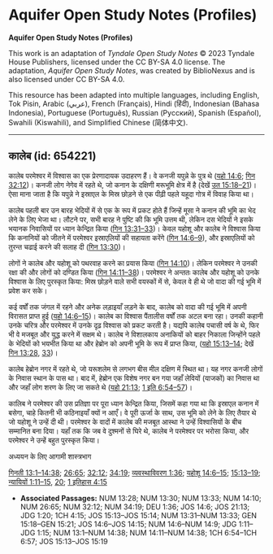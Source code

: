 # Aquifer Open Study Notes (Profiles)

**Aquifer Open Study Notes (Profiles)**

This work is an adaptation of *Tyndale Open Study Notes* © 2023 Tyndale House Publishers, licensed under the CC BY\-SA 4\.0 license. The adaptation, *Aquifer Open Study Notes*, was created by BiblioNexus and is also licensed under CC BY\-SA 4\.0\.

This resource has been adapted into multiple languages, including English, Tok Pisin, Arabic (عربي), French (Français), Hindi (हिंदी), Indonesian (Bahasa Indonesia), Portuguese (Português), Russian (Русский), Spanish (Español), Swahili (Kiswahili), and Simplified Chinese (简体中文).



--------------------------------

## कालेब (id: 654221)

कालेब परमेश्वर में विश्वास का एक प्रेरणादायक उदाहरण हैं। वे कनजी यपुन्ने के पुत्र थे ([यहो 14:6](https://ref.ly/Josh14:6); [गिन 32:12](https://ref.ly/Num32:12))। कनजी लोग नेगेव में रहते थे, जो कनान के दक्षिणी मरूभूमि क्षेत्र में है (देखें [उत 15:18–21](https://ref.ly/Gen15:18-Gen15:21))। ऐसा माना जाता है कि यपुन्ने ने इस्राएल के मिस्र छोड़ने से एक पीढ़ी पहले यहूदा गोत्र में विवाह किया था।

कालेब पहली बार उन बारह भेदियों में से एक के रूप में प्रकट होते हैं जिन्हें मूसा ने कनान की भूमि का भेद लेने के लिए भेजा था। लौटने पर, सभी बारह ने पुष्टि की कि भूमि उत्तम थी, लेकिन दस भेदियों ने इसके भयानक निवासियों पर ध्यान केन्द्रित किया ([गिन 13:31–33](https://ref.ly/Num13:31-Num13:33))। केवल यहोशू और कालेब ने विश्वास किया कि कनानियों को जीतने में परमेश्वर इस्राएलियों की सहायता करेंगे ([गिन 14:6–9](https://ref.ly/Num14:6-Num14:9)), और इस्राएलियों को तुरन्त चढाई करने की सलाह दी ([गिन 13:30](https://ref.ly/Num13:30))।

लोगों ने कालेब और यहोशू को पथरवाह करने का प्रयास किया ([गिन 14:10](https://ref.ly/Num14:10))। लेकिन परमेश्वर ने उनकी रक्षा की और लोगों को दण्डित किया ([गिन 14:11–38](https://ref.ly/Num14:11-Num14:38))। परमेश्वर ने अन्ततः कालेब और यहोशू को उनके विश्वास के लिए पुरस्कृत किया: मिस्र छोड़ने वाले सभी वयस्कों में से, केवल वे ही थे जो वादा की गई भूमि में प्रवेश कर सके।

कई वर्षों तक जंगल में रहने और अनेक लड़ाइयाँ लड़ने के बाद, कालेब को वादा की गई भूमि में अपनी विरासत प्राप्त हुई ([यहो 14:6–15](https://ref.ly/Josh14:6-Josh14:15))। कालेब का विश्वास पैंतालीस वर्षों तक अटल बना रहा। उनकी कहानी उनके चरित्र और परमेश्वर में उनके दृढ़ विश्वास को प्रकट करती है। यद्यपि कालेब पचासी वर्ष के थे, फिर भी वे मजबूत और युद्ध करने में सक्षम थे। कालेब ने विशालकाय अनाकियों को बाहर निकाला जिन्होंने पहले के भेदियों को भयभीत किया था और हेब्रोन को अपनी भूमि के रूप में प्राप्त किया, ([यहो 15:13–14](https://ref.ly/Josh15:13-Josh15:14); देखें [गिन 13:28](https://ref.ly/Num13:28), [33](https://ref.ly/Num13:33))।

कालेब हेब्रोन नगर में रहते थे, जो यरूशलेम से लगभग बीस मील दक्षिण में स्थित था। यह नगर कनजी लोगों के निवास स्थान के पास था। बाद में, हेब्रोन एक विशेष नगर बन गया जहाँ लेवियों (याजकों) का निवास था और जहाँ लोग शरण के लिए जा सकते थे ([यहो 21:13](https://ref.ly/Josh21:13); [1 इति 6:54–57](https://ref.ly/1Chr6:54-1Chr6:57))।

कालिब ने परमेश्वर की उस प्रतिज्ञा पर पूरा ध्यान केन्द्रित किया, जिसमें कहा गया था कि इस्राएल कनान में बसेगा, चाहे कितनी भी कठिनाइयाँ क्यों न आएँ। वे पूरी ऊर्जा के साथ, उस भूमि को लेने के लिए तैयार थे जो यहोशू ने उन्हें दी थी। परमेश्वर के वादों में कालेब की मजबूत आस्था ने उन्हें विश्वासियों के बीच सम्मानित बना दिया। यहाँ तक कि जब वे दुश्मनों से घिरे थे, कालेब ने परमेश्वर पर भरोसा किया, और परमेश्वर ने उन्हें बहुत पुरस्कृत किया।

अध्ययन के लिए आगामी शास्त्रभाग

[गिनती 13:1–14:38](https://ref.ly/Num13:1-Num14:38); [26:65](https://ref.ly/Num26:65); [32:12](https://ref.ly/Num32:12); [34:19](https://ref.ly/Num34:19); [व्यवस्थाविवरण 1:36](https://ref.ly/Deut1:36); [यहोशू 14:6–15](https://ref.ly/Josh14:6-Josh14:15); [15:13–19](https://ref.ly/Josh15:13-Josh15:19); [न्यायियों 1:11–15](https://ref.ly/Judg1:11-Judg1:15), [20](https://ref.ly/Judg1:20); [1 इतिहास 4:15](https://ref.ly/1Chr4:15)

* **Associated Passages:** NUM 13:28; NUM 13:30; NUM 13:33; NUM 14:10; NUM 26:65; NUM 32:12; NUM 34:19; DEU 1:36; JOS 14:6; JOS 21:13; JDG 1:20; 1CH 4:15; JOS 15:13–JOS 15:14; NUM 13:31–NUM 13:33; GEN 15:18–GEN 15:21; JOS 14:6–JOS 14:15; NUM 14:6–NUM 14:9; JDG 1:11–JDG 1:15; NUM 13:1–NUM 14:38; NUM 14:11–NUM 14:38; 1CH 6:54–1CH 6:57; JOS 15:13–JOS 15:19

